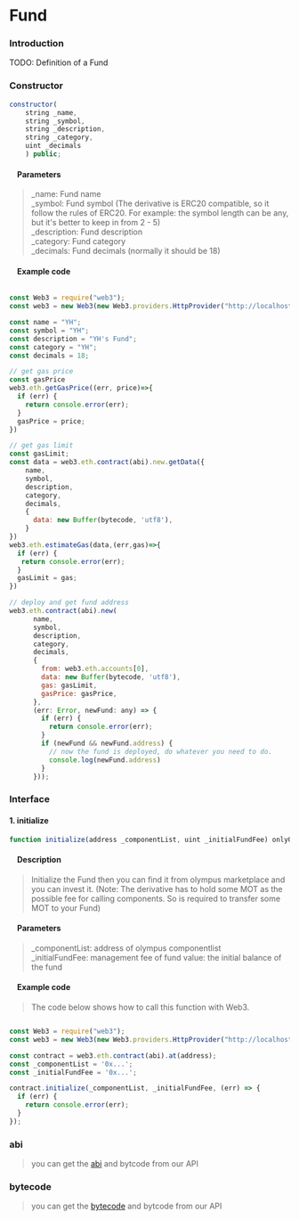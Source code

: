 # Fund

### Introduction
TODO: Definition of a Fund

### Constructor
```javascript
constructor(
    string _name,
    string _symbol,
    string _description,
    string _category,
    uint _decimals
    ) public;
```
#### &emsp;Parameters
> _name: Fund name</br>
  _symbol: Fund symbol (The derivative is ERC20 compatible, so it follow the rules of ERC20. For example: the symbol length can be any, but it's better to keep in from 2 - 5)</br>
  _description: Fund description</br>
  _category: Fund category</br>
  _decimals: Fund decimals (normally it should be 18)</br>

#### &emsp;Example code
```javascript

const Web3 = require("web3");
const web3 = new Web3(new Web3.providers.HttpProvider("http://localhost:8545"));

const name = "YH";
const symbol = "YH";
const description = "YH's Fund";
const category = "YH";
const decimals = 18;

// get gas price
const gasPrice 
web3.eth.getGasPrice((err, price)=>{
  if (err) {
    return console.error(err);
  }
  gasPrice = price;
})

// get gas limit
const gasLimit;
const data = web3.eth.contract(abi).new.getData({
    name,
    symbol,
    description,
    category,
    decimals,
    {
      data: new Buffer(bytecode, 'utf8'),
    }
})
web3.eth.estimateGas(data,(err,gas)=>{
  if (err) {
   return console.error(err);
  }
  gasLimit = gas;
})

// deploy and get fund address
web3.eth.contract(abi).new(
      name,
      symbol,
      description,
      category,
      decimals,
      {
        from: web3.eth.accounts[0],
        data: new Buffer(bytecode, 'utf8'),
        gas: gasLimit,
        gasPrice: gasPrice,
      },
      (err: Error, newFund: any) => {
        if (err) {
          return console.error(err);
        }
        if (newFund && newFund.address) {
          // now the fund is deployed, do whatever you need to do.
          console.log(newFund.address)
        }
      }));
```
### Interface
#### 1. initialize 

```javascript
function initialize(address _componentList, uint _initialFundFee) onlyOwner external payable;
```
#### &emsp;Description
> Initialize the Fund then you can find it from olympus marketplace and you can invest it. (Note: The derivative has to hold some MOT as the possible fee for calling components. So is required to transfer some MOT to your Fund)

#### &emsp;Parameters
> _componentList: address of olympus componentlist </br>
  _initialFundFee: management fee of fund
  value: the initial balance of the fund

#### &emsp;Example code

> The code below shows how to call this function with Web3.

```javascript

const Web3 = require("web3");
const web3 = new Web3(new Web3.providers.HttpProvider("http://localhost:8545"));

const contract = web3.eth.contract(abi).at(address);
const _componentList = '0x...';
const _initialFundFee = '0x...';

contract.initialize(_componentList, _initialFundFee, (err) => {
  if (err) {
    return console.error(err);
  }
});
```

### abi
> you can get the [abi](http://www.olympus.io/olympusProtocols/fund/abi) and bytcode from our API 

### bytecode
> you can get the [bytecode](http://www.olympus.io/olympusProtocols/fund/bytecode) and bytcode from our API 
